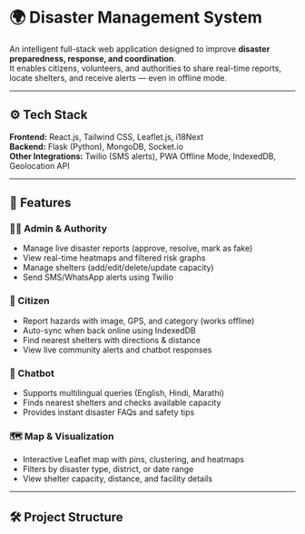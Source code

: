 # 🌍 Disaster Management System

An intelligent full-stack web application designed to improve **disaster preparedness, response, and coordination**.  
It enables citizens, volunteers, and authorities to share real-time reports, locate shelters, and receive alerts — even in offline mode.

---

## ⚙️ Tech Stack

**Frontend:** React.js, Tailwind CSS, Leaflet.js, i18Next  
**Backend:** Flask (Python), MongoDB, Socket.io  
**Other Integrations:** Twilio (SMS alerts), PWA Offline Mode, IndexedDB, Geolocation API

---

## 🚀 Features

### 🧑‍💼 Admin & Authority
- Manage live disaster reports (approve, resolve, mark as fake)
- View real-time heatmaps and filtered risk graphs
- Manage shelters (add/edit/delete/update capacity)
- Send SMS/WhatsApp alerts using Twilio

### 👥 Citizen
- Report hazards with image, GPS, and category (works offline)
- Auto-sync when back online using IndexedDB
- Find nearest shelters with directions & distance
- View live community alerts and chatbot responses

### 🤖 Chatbot
- Supports multilingual queries (English, Hindi, Marathi)
- Finds nearest shelters and checks available capacity
- Provides instant disaster FAQs and safety tips

### 🗺️ Map & Visualization
- Interactive Leaflet map with pins, clustering, and heatmaps
- Filters by disaster type, district, or date range
- View shelter capacity, distance, and facility details

---

## 🛠️ Project Structure

